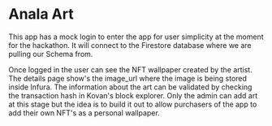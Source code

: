 # Anala Art

This app has a mock login to enter the app for user simplicity at the moment for the hackathon. It will connect to the Firestore database where we are pulling our Schema from.

Once logged in the user can see the NFT wallpaper created by the artist. The details page show's the image_url where the image is being stored inside Infura. The information about the art can be validated by checking the transaction hash in Kovan's block explorer.
Only the admin can add art at this stage but the idea is to build it out to allow purchasers of the app to add their own NFT's as a personal wallpaper.
